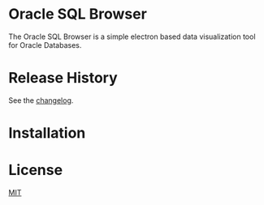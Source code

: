 # Oracle SQL Browser
The Oracle SQL Browser is a simple electron based data visualization tool for Oracle Databases.

# Release History
See the [changelog](https://github.com/doberkofler/oracle-sql-browser/blob/master/CHANGELOG.md).

# Installation

# License

[MIT](LICENSE)
